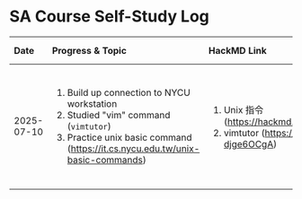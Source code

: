 # SA Course Self-Study Log

| Date| Progress & Topic| HackMD Link| Thoughts & Issues|
| :--- | :--- | :--- | :--- |
| 2025-07-10 |<ol><li> Build up connection to NYCU workstation<br><li>Studied "vim" command (`vimtutor`)<br><li>Practice unix basic command (https://it.cs.nycu.edu.tw/unix-basic-commands)</li> | <ol><li>Unix 指令 (https://hackmd.io/UhlqyrsbRDuQil3DDhtW0g)<br><li>vimtutor (https://hackmd.io/XbgWnIVKTAqq-djge6OCgA)</li>| 之前就有學過一點點 vim 的指令。現在更全面性地整理與學習覺得更加上手了☺️  |  
